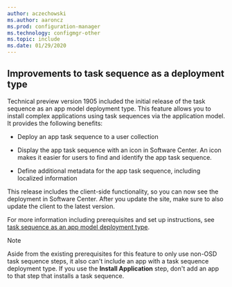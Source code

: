 ```yaml
---
author: aczechowski
ms.author: aaroncz
ms.prod: configuration-manager
ms.technology: configmgr-other
ms.topic: include
ms.date: 01/29/2020
---
```


## <a name="bkmk_tsdt"></a> Improvements to task sequence as a deployment type

<!--3555953-->

Technical preview version 1905 included the initial release of the task sequence as an app model deployment type. This feature allows you to install complex applications using task sequences via the application model. It provides the following benefits:

- Deploy an app task sequence to a user collection

- Display the app task sequence with an icon in Software Center. An icon makes it easier for users to find and identify the app task sequence.

- Define additional metadata for the app task sequence, including localized information

This release includes the client-side functionality, so you can now see the deployment in Software Center. After you update the site, make sure to also update the client to the latest version.

For more information including prerequisites and set up instructions, see [task sequence as an app model deployment type](/configmgr/core/get-started/2019/technical-preview-1905#bkmk_tsdt).

> [!NOTE]
> Aside from the existing prerequisites for this feature to only use non-OSD task sequence steps, it also can't include an app with a task sequence deployment type. If you use the **Install Application** step, don't add an app to that step that installs a task sequence.
